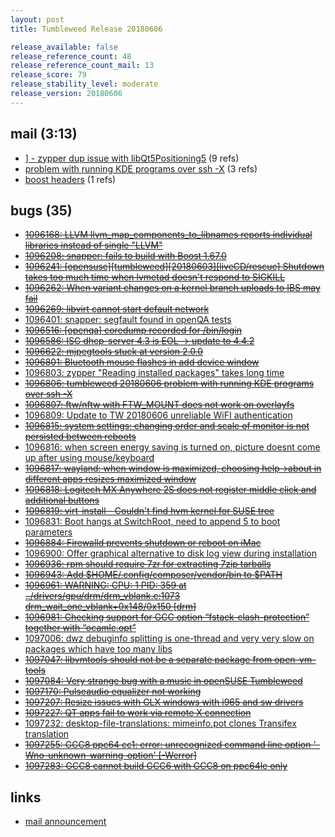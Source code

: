```yaml
---
layout: post
title: Tumbleweed Release 20180606

release_available: false
release_reference_count: 48
release_reference_count_mail: 13
release_score: 79
release_stability_level: moderate
release_version: 20180606
---
```


## mail (3:13)

- [\] - zypper dup issue with libQt5Positioning5](https://lists.opensuse.org/opensuse-factory/2018-06/msg00074.html) (9 refs)
- [problem with running KDE programs over ssh -X](https://lists.opensuse.org/opensuse-factory/2018-06/msg00076.html) (3 refs)
- [boost headers](https://lists.opensuse.org/opensuse-factory/2018-06/msg00261.html) (1 refs)

## bugs (35)

<!--more-->

- ~~[1096168: LLVM llvm_map_components_to_libnames reports individual libraries instead of single "LLVM"](https://bugzilla.opensuse.org/show_bug.cgi?id=1096168)~~
- ~~[1096208: snapper: fails to build with Boost 1.67.0](https://bugzilla.opensuse.org/show_bug.cgi?id=1096208)~~
- ~~[1096241: \[opensuse\]\[tumbleweed\]\[20180603\]\[liveCD/rescue\] Shutdown takes too much time when lvmetad doesn't respond to SIGKILL](https://bugzilla.opensuse.org/show_bug.cgi?id=1096241)~~
- ~~[1096262: When variant changes on a kernel branch uploads to IBS may fail](https://bugzilla.opensuse.org/show_bug.cgi?id=1096262)~~
- ~~[1096269: libvirt cannot start default network](https://bugzilla.opensuse.org/show_bug.cgi?id=1096269)~~
- [1096401: snapper: segfault found in openQA tests](https://bugzilla.opensuse.org/show_bug.cgi?id=1096401)
- ~~[1096516: \[openqa\] coredump recorded for /bin/login](https://bugzilla.opensuse.org/show_bug.cgi?id=1096516)~~
- ~~[1096586: ISC dhcp-server 4.3 is EOL -> update to 4.4.2](https://bugzilla.opensuse.org/show_bug.cgi?id=1096586)~~
- ~~[1096622: mjpegtools stuck at version 2.0.0](https://bugzilla.opensuse.org/show_bug.cgi?id=1096622)~~
- ~~[1096801: Bluetooth mouse flashes in add device window](https://bugzilla.opensuse.org/show_bug.cgi?id=1096801)~~
- [1096803: zypper "Reading installed packages" takes long time](https://bugzilla.opensuse.org/show_bug.cgi?id=1096803)
- ~~[1096806: tumbleweed 20180606 problem with running KDE programs over ssh -X](https://bugzilla.opensuse.org/show_bug.cgi?id=1096806)~~
- ~~[1096807: ftw/nftw with FTW_MOUNT does not work on overlayfs](https://bugzilla.opensuse.org/show_bug.cgi?id=1096807)~~
- [1096809: Update to TW 20180606 unreliable WiFI authentication](https://bugzilla.opensuse.org/show_bug.cgi?id=1096809)
- ~~[1096815: system settings: changing order and scale of monitor is not persisted between reboots](https://bugzilla.opensuse.org/show_bug.cgi?id=1096815)~~
- [1096816: when screen energy saving is turned on, picture doesnt come up after using mouse/keyboard](https://bugzilla.opensuse.org/show_bug.cgi?id=1096816)
- ~~[1096817: wayland: when window is maximized, choosing help->about in different apps resizes maximized window](https://bugzilla.opensuse.org/show_bug.cgi?id=1096817)~~
- ~~[1096818: Logitech MX Anywhere 2S does not register middle click and additional buttons](https://bugzilla.opensuse.org/show_bug.cgi?id=1096818)~~
- ~~[1096819: virt-install - Couldn't find hvm kernel for SUSE tree](https://bugzilla.opensuse.org/show_bug.cgi?id=1096819)~~
- [1096831: Boot hangs at SwitchRoot, need to append 5 to boot parameters](https://bugzilla.opensuse.org/show_bug.cgi?id=1096831)
- ~~[1096884: Firewalld prevents shutdown or reboot on iMac](https://bugzilla.opensuse.org/show_bug.cgi?id=1096884)~~
- [1096900: Offer graphical alternative to disk log view during installation](https://bugzilla.opensuse.org/show_bug.cgi?id=1096900)
- ~~[1096936: rpm should require 7zr for extracting 7zip tarballs](https://bugzilla.opensuse.org/show_bug.cgi?id=1096936)~~
- ~~[1096943: Add $HOME/.config/composer/vendor/bin to $PATH](https://bugzilla.opensuse.org/show_bug.cgi?id=1096943)~~
- ~~[1096961: WARNING: CPU: 1 PID: 359 at ../drivers/gpu/drm/drm_vblank.c:1073 drm_wait_one_vblank+0x148/0x150 \[drm\]](https://bugzilla.opensuse.org/show_bug.cgi?id=1096961)~~
- ~~[1096981: Checking support for GCC option “fstack-clash-protection” together with “ocamlc.opt”](https://bugzilla.opensuse.org/show_bug.cgi?id=1096981)~~
- [1097006: dwz debuginfo splitting is one-thread and very very slow on packages which have too many libs](https://bugzilla.opensuse.org/show_bug.cgi?id=1097006)
- ~~[1097047: libvmtools should not be a separate package from open-vm-tools](https://bugzilla.opensuse.org/show_bug.cgi?id=1097047)~~
- ~~[1097084: Very strange bug with a music in openSUSE Tumbleweed](https://bugzilla.opensuse.org/show_bug.cgi?id=1097084)~~
- ~~[1097170: Pulseaudio equalizer not working](https://bugzilla.opensuse.org/show_bug.cgi?id=1097170)~~
- ~~[1097207: Resize issues with GLX windows with i965 and sw drivers](https://bugzilla.opensuse.org/show_bug.cgi?id=1097207)~~
- ~~[1097227: QT apps fail to work via remote X connection](https://bugzilla.opensuse.org/show_bug.cgi?id=1097227)~~
- [1097232: desktop-file-translations: mimeinfo.pot clones Transifex translation](https://bugzilla.opensuse.org/show_bug.cgi?id=1097232)
- ~~[1097255: GCC8 ppc64 cc1: error: unrecognized command line option '-Wno-unknown-warning-option' \[-Werror\]](https://bugzilla.opensuse.org/show_bug.cgi?id=1097255)~~
- ~~[1097283: GCC8 cannot build GCC6 with GCC8 on ppc64le only](https://bugzilla.opensuse.org/show_bug.cgi?id=1097283)~~



## links

- [mail announcement](https://lists.opensuse.org/opensuse-factory/2018-06/msg00073.html)
